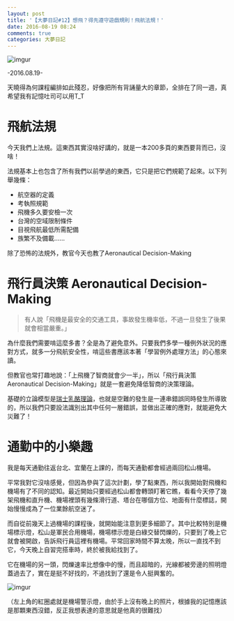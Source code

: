 ```yaml
---
layout: post
title: '【大夢日記#12】想飛？得先遵守遊戲規則！飛航法規！'
date: 2016-08-19 08:24
comments: true
categories: 大夢日記
---
```

![imgur](https://imgur.com/dmlO457.jpg)

-2016.08.19-

天曉得為何課程編排如此殘忍，好像把所有背誦量大的章節，全排在了同一週，真希望我有記憶吐司可以用T_T

# 飛航法規

今天我們上法規。這東西其實沒啥好講的，就是一本200多頁的東西要背而已，沒啥！

法規基本上也包含了所有我們以前學過的東西，它只是把它們規範了起來。以下列舉幾條：

- 航空器的定義
- 考執照規範
- 飛機多久要安檢一次
- 台灣的空域限制條件
- 目視飛航最低所需配備
- 族繁不及備載......

除了恐怖的法規外，教官今天也教了Aeronautical Decision-Making

# 飛行員決策 Aeronautical Decision-Making

> 有人說「飛機是最安全的交通工具，事故發生機率低，不過一旦發生了後果就會相當嚴重。」

為什麼我們需要啃這麼多書？全是為了避免意外。只要我們多學一種例外狀況的應對方式，就多一分飛航安全性，啃這些書應該本著「學習例外處理方法」的心態來讀。

但教官也常打趣地說：「上飛機了智商就會少一半」，所以「飛行員決策 Aeronautical Decision-Making」就是一套避免降低智商的決策理論。

基礎的立論模型是[瑞士乳酪理論](https://olofsdesign.wordpress.com/2015/08/01/%E7%91%9E%E5%A3%AB%E4%B9%B3%E9%85%AA%E7%90%86%E8%AB%96-swiss-cheese-model/)，也就是空難的發生是一連串錯誤同時發生所導致的，所以我們只要設法識別出其中任何一層錯誤，並做出正確的應對，就能避免大災難了！

# 通勤中的小樂趣

我是每天通勤往返台北、宜蘭在上課的，而每天通勤都會經過兩回松山機場。

平常我對它沒啥感覺，但因為參與了這次計劃，學了點東西，所以我開始對飛機和機場有了不同的認知。最近開始只要經過松山都會轉頭盯著它瞧，看看今天停了幾架飛機和直升機、機場裡頭有幾條滑行道、塔台在哪個方位、地面有什麼標誌，開始慢慢成為了一位業餘航空迷了。

而自從前幾天上過機場的課程後，就開始能注意到更多細節了。其中比較特別是機場標示燈，松山是軍民合用機場，機場標示燈是白綠交替閃爍的，只要到了晚上它就會被開啟，告訴飛行員這裡有機場。平常回家時間不算太晚，所以一直找不到它，今天晚上自習完搭車時，終於被我給找到了。

它在機場的另一頭，閃爍速率比想像中的慢，而且超暗的，光線都被旁邊的照明燈蓋過去了，實在是挺不好找的，不過找到了還是令人挺興奮的。

![imgur](https://imgur.com/DgmADOw.jpg)

（左上角的紅圈處就是機場警示燈，由於手上沒有晚上的照片，根據我的記憶應該是那顆東西沒錯，反正我想表達的意思就是他真的很難找）